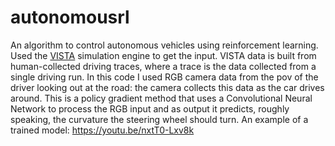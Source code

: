 # autonomousrl

An algorithm to control autonomous vehicles using reinforcement learning. Used the [VISTA](https://vista.csail.mit.edu/) simulation engine to get the input. VISTA data is built from human-collected driving traces, where a trace is the data collected from a single driving run. In this code I used RGB camera data from the pov of the driver looking out at the road: the camera collects this data as the car drives around. This is a policy gradient method that uses a Convolutional Neural Network to process the RGB input and as output it predicts, roughly speaking, the curvature the steering wheel should turn. An example of a trained model: https://youtu.be/nxtT0-Lxv8k
